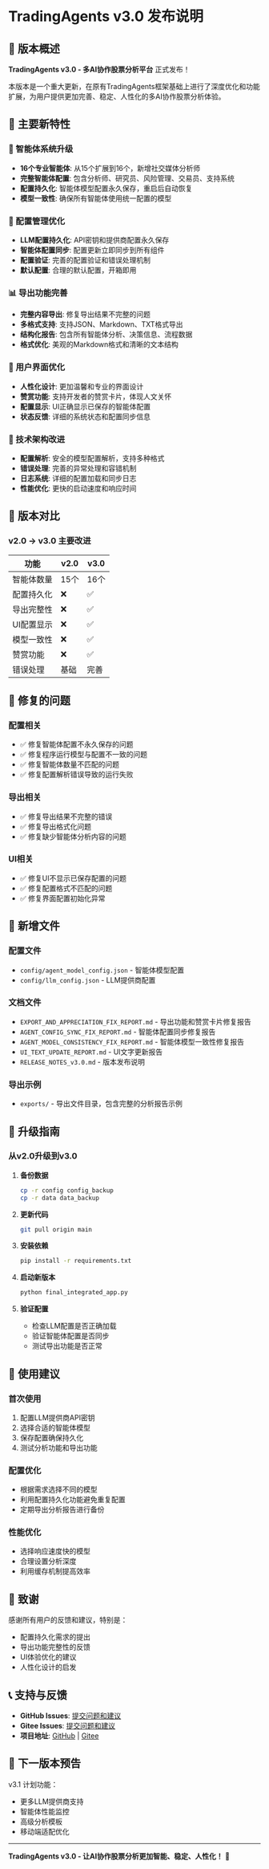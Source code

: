 # TradingAgents v3.0 发布说明

## 🎉 版本概述

**TradingAgents v3.0 - 多AI协作股票分析平台** 正式发布！

本版本是一个重大更新，在原有TradingAgents框架基础上进行了深度优化和功能扩展，为用户提供更加完善、稳定、人性化的多AI协作股票分析体验。

## 🚀 主要新特性

### 🤖 智能体系统升级
- **16个专业智能体**: 从15个扩展到16个，新增社交媒体分析师
- **完整智能体配置**: 包含分析师、研究员、风险管理、交易员、支持系统
- **配置持久化**: 智能体模型配置永久保存，重启后自动恢复
- **模型一致性**: 确保所有智能体使用统一配置的模型

### 💾 配置管理优化
- **LLM配置持久化**: API密钥和提供商配置永久保存
- **智能体配置同步**: 配置更新立即同步到所有组件
- **配置验证**: 完善的配置验证和错误处理机制
- **默认配置**: 合理的默认配置，开箱即用

### 📊 导出功能完善
- **完整内容导出**: 修复导出结果不完整的问题
- **多格式支持**: 支持JSON、Markdown、TXT格式导出
- **结构化报告**: 包含所有智能体分析、决策信息、流程数据
- **格式优化**: 美观的Markdown格式和清晰的文本结构

### 🎨 用户界面优化
- **人性化设计**: 更加温馨和专业的界面设计
- **赞赏功能**: 支持开发者的赞赏卡片，体现人文关怀
- **配置显示**: UI正确显示已保存的智能体配置
- **状态反馈**: 详细的系统状态和配置同步信息

### 🔧 技术架构改进
- **配置解析**: 安全的模型配置解析，支持多种格式
- **错误处理**: 完善的异常处理和容错机制
- **日志系统**: 详细的配置加载和同步日志
- **性能优化**: 更快的启动速度和响应时间

## 🔄 版本对比

### v2.0 → v3.0 主要改进

| 功能 | v2.0 | v3.0 |
|------|------|------|
| 智能体数量 | 15个 | 16个 |
| 配置持久化 | ❌ | ✅ |
| 导出完整性 | ❌ | ✅ |
| UI配置显示 | ❌ | ✅ |
| 模型一致性 | ❌ | ✅ |
| 赞赏功能 | ❌ | ✅ |
| 错误处理 | 基础 | 完善 |

## 🐛 修复的问题

### 配置相关
- ✅ 修复智能体配置不永久保存的问题
- ✅ 修复程序运行模型与配置不一致的问题
- ✅ 修复智能体数量不匹配的问题
- ✅ 修复配置解析错误导致的运行失败

### 导出相关
- ✅ 修复导出结果不完整的错误
- ✅ 修复导出格式化问题
- ✅ 修复缺少智能体分析内容的问题

### UI相关
- ✅ 修复UI不显示已保存配置的问题
- ✅ 修复配置格式不匹配的问题
- ✅ 修复界面配置初始化异常

## 📁 新增文件

### 配置文件
- `config/agent_model_config.json` - 智能体模型配置
- `config/llm_config.json` - LLM提供商配置

### 文档文件
- `EXPORT_AND_APPRECIATION_FIX_REPORT.md` - 导出功能和赞赏卡片修复报告
- `AGENT_CONFIG_SYNC_FIX_REPORT.md` - 智能体配置同步修复报告
- `AGENT_MODEL_CONSISTENCY_FIX_REPORT.md` - 智能体模型一致性修复报告
- `UI_TEXT_UPDATE_REPORT.md` - UI文字更新报告
- `RELEASE_NOTES_v3.0.md` - 版本发布说明

### 导出示例
- `exports/` - 导出文件目录，包含完整的分析报告示例

## 🚀 升级指南

### 从v2.0升级到v3.0

1. **备份数据**
   ```bash
   cp -r config config_backup
   cp -r data data_backup
   ```

2. **更新代码**
   ```bash
   git pull origin main
   ```

3. **安装依赖**
   ```bash
   pip install -r requirements.txt
   ```

4. **启动新版本**
   ```bash
   python final_integrated_app.py
   ```

5. **验证配置**
   - 检查LLM配置是否正确加载
   - 验证智能体配置是否同步
   - 测试导出功能是否正常

## 🎯 使用建议

### 首次使用
1. 配置LLM提供商API密钥
2. 选择合适的智能体模型
3. 保存配置确保持久化
4. 测试分析功能和导出功能

### 配置优化
- 根据需求选择不同的模型
- 利用配置持久化功能避免重复配置
- 定期导出分析报告进行备份

### 性能优化
- 选择响应速度快的模型
- 合理设置分析深度
- 利用缓存机制提高效率

## 🙏 致谢

感谢所有用户的反馈和建议，特别是：
- 配置持久化需求的提出
- 导出功能完整性的反馈
- UI体验优化的建议
- 人性化设计的启发

## 📞 支持与反馈

- **GitHub Issues**: [提交问题和建议](https://github.com/laochendeai/Multi-AI-Cooperative-Stock-Analysis/issues)
- **Gitee Issues**: [提交问题和建议](https://gitee.com/laochendeai/Multi-AI-Cooperative-Stock-Analysis/issues)
- **项目地址**: [GitHub](https://github.com/laochendeai/Multi-AI-Cooperative-Stock-Analysis) | [Gitee](https://gitee.com/laochendeai/Multi-AI-Cooperative-Stock-Analysis)

## 🔮 下一版本预告

v3.1 计划功能：
- 更多LLM提供商支持
- 智能体性能监控
- 高级分析模板
- 移动端适配优化

---

**TradingAgents v3.0 - 让AI协作股票分析更加智能、稳定、人性化！** 🎉
